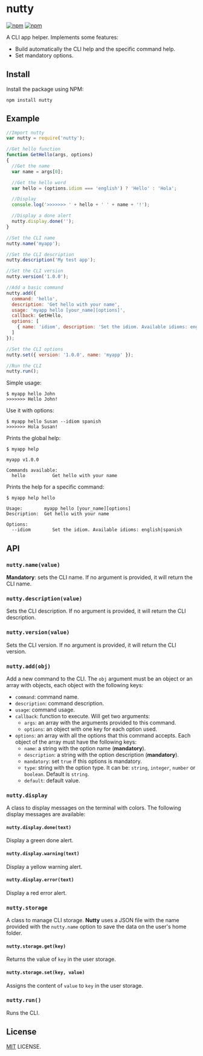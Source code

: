 # nutty

[![npm](https://img.shields.io/npm/v/nutty.svg?style=flat-square)](https://www.npmjs.com/package/nutty)
[![npm](https://img.shields.io/npm/dt/nutty.svg?style=flat-square)](https://www.npmjs.com/package/nutty)

A CLI app helper. Implements some features:

- Build automatically the CLI help and the specific command help.
- Set mandatory options.

## Install

Install the package using NPM:

```
npm install nutty
```

## Example

```javascript
//Import nutty
var nutty = require('nutty');

//Get hello function
function GetHello(args, options)
{
  //Get the name
  var name = args[0];

  //Get the hello word
  var hello = (options.idiom === 'english') ? 'Hello' : 'Hola';

  //Display
  console.log('>>>>>>> ' + hello + ' ' + name + '!');

  //Display a done alert
  nutty.display.done('');
}

//Set the CLI name
nutty.name('myapp');

//Set the CLI description
nutty.description('My test app');

//Set the CLI version
nutty.version('1.0.0');

//Add a basic command
nutty.add({
  command: 'hello',
  description: 'Get hello with your name',
  usage: 'myapp hello [your_name][options]',
  callback: GetHello,
  options: [
    { name: 'idiom', description: 'Set the idiom. Available idioms: english|spanish', default: 'english' }
  ]
});

//Set the CLI options
nutty.set({ version: '1.0.0', name: 'myapp' });

//Run the CLI
nutty.run();
```

Simple usage:

```
$ myapp hello John
>>>>>>> Hello John!
```

Use it with options:

```
$ myapp hello Susan --idiom spanish
>>>>>>> Hola Susan!
```

Prints the global help:

```
$ myapp help

myapp v1.0.0

Commands available:
  hello          Get hello with your name
```

Prints the help for a specific command:

```
$ myapp help hello

Usage:        myapp hello [your_name][options]
Description:  Get hello with your name

Options:
  --idiom        Set the idiom. Available idioms: english|spanish

```

## API

### `nutty.name(value)`

**Mandatory**: sets the CLI name. If no argument is provided, it will return the CLI name.

### `nutty.description(value)`

Sets the CLI description. If no argument is provided, it will return the CLI description.

### `nutty.version(value)`

Sets the CLI version. If no argument is provided, it will return the CLI version.

### `nutty.add(obj)`

Add a new command to the CLI. The `obj` argument must be an object or an array with objects, each object with the following keys:

- `command`: command name.
- `description`: command description.
- `usage`: command usage.
- `callback`: function to execute. Will get two arguments:
  - `args`: an array with the arguments provided to this command.
  - `options`: an object with one key for each option used.
- `options`: an array with all the options that this command accepts. Each object of the array must have the following keys:
  - `name`: a string with the option name (**mandatory**).
  - `description`: a string with the option description (**mandatory**).
  - `mandatory`: set `true` if this options is mandatory.
  - `type`: string with the option type. It can be: `string`, `integer`, `number` or `boolean`. Default is `string`.
  - `default`: default value.

### `nutty.display`

A class to display messages on the terminal with colors. The following display messages are available:

#### `nutty.display.done(text)`

Display a green done alert.

#### `nutty.display.warning(text)`

Display a yellow warning alert.

#### `nutty.display.error(text)`

Display a red error alert.

### `nutty.storage`

A class to manage CLI storage. **Nutty** uses a JSON file with the name provided with the `nutty.name` option to save the data on the user's home folder.

#### `nutty.storage.get(key)`

Returns the value of `key` in the user storage.

#### `nutty.storage.set(key, value)`

Assigns the content of `value` to `key` in the user storage.

### `nutty.run()`

Runs the CLI.

## License

[MIT](./LICENSE) LICENSE.

